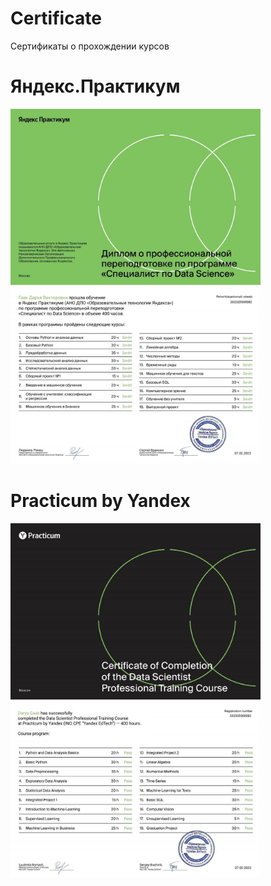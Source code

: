 # Сertificate
Сертификаты о прохождении курсов

# Яндекс.Практикум

<img src="https://github.com/GaakDasha/Sertificate/blob/main/Gaak_certificate.jpg" width="400">  <img src="https://github.com/GaakDasha/Sertificate/blob/main/Gaak_course%20programm.jpg" width="400">

# Practicum by Yandex

<img src="https://github.com/GaakDasha/Sertificate/blob/main/Gaak_certificate_en.jpg" width="400">  <img src="https://github.com/GaakDasha/Sertificate/blob/main/Gaak_course_programm_en.jpg" width="400">
